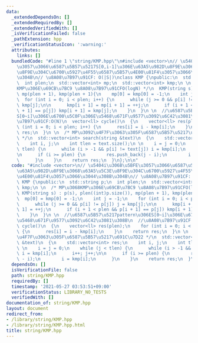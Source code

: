 ```yaml
---
data:
  _extendedDependsOn: []
  _extendedRequiredBy: []
  _extendedVerifiedWith: []
  _isVerificationFailed: false
  _pathExtension: hpp
  _verificationStatusIcon: ':warning:'
  attributes:
    links: []
  bundledCode: "#line 1 \"string/KMP.hpp\"\n#include <vector>\n// \u5404i\u306B\u5BFE\
    \u3057\u3066\u6587\u5B57\u5217S[0,i-1]\u306E\u63A5\u982D\u8F9E\u3068\u63A5\u5C3E\
    \u8F9E\u304C\u6700\u5927\u4F55\u6587\u5B57\u4E00\u81F4\u3057\u3066\u3044\u308B\
    \u304B\n// \u8A08\u7B97\u91CF: O(|S|)\nclass KMP {\npublic:\n  std::string p;\n\
    \  int plen;\n  std::vector<int> mp;\n  std::vector<int> kmp;\n \n  /* MP\u3068\
    KMP\u306E\u69CB\u7BC9 \u8A08\u7B97\u91CFO(logN) */\n  KMP(string s) : p(s), plen((int)p.size()),\
    \ mp(plen + 1), kmp(plen + 1){\n    mp[0] = kmp[0] = -1;\n    int j = -1;\n  \
    \  for (int i = 0; i < plen; i++) {\n      while (j >= 0 && p[i] != p[j]) j =\
    \ kmp[j];\n\n      kmp[i + 1] = mp[i + 1] = ++j;\n      if (i + 1 < plen && p[i\
    \ + 1] == p[j]) kmp[i + 1] = kmp[j];\n    }\n  }\n \n  //\u6587\u5B57\u5217pattern\u306E\
    S[0~i]\u306E\u6700\u5C0F\u306E\u5468\u671F\u9577\u3092\u6C42\u3081\u308B\n  //\u8A08\
    \u7B97\u91CF:O(N)\n  vector<ll> cycle()\n  {\n    vector<ll> res(plen);\n    for\
    \ (int i = 0; i < plen; i++) {\n      res[i] = i - kmp[i];\n    }\n    return\
    \ res;\n  }\n \n  /* MP\u3092\u4F7F\u3063\u305F\u6587\u5B57\u5217\u691C\u7D22\
    \ */\n  std::vector<int> search(string &text)\n  {\n    std::vector<int> res;\n\
    \    int i, j;\n    int tlen = text.size();\n \n    i = j = 0;\n    while (j <\
    \ tlen) {\n      while (i > -1 && p[i] != text[j]) i = kmp[i];\n      i++; j++;\n\
    \n      if (i >= plen) {\n        res.push_back(j - i);\n        i = kmp[i];\n\
    \      }\n    }\n    return res;\n  }\n};\n\n"
  code: "#include <vector>\n// \u5404i\u306B\u5BFE\u3057\u3066\u6587\u5B57\u5217S[0,i-1]\u306E\
    \u63A5\u982D\u8F9E\u3068\u63A5\u5C3E\u8F9E\u304C\u6700\u5927\u4F55\u6587\u5B57\
    \u4E00\u81F4\u3057\u3066\u3044\u308B\u304B\n// \u8A08\u7B97\u91CF: O(|S|)\nclass\
    \ KMP {\npublic:\n  std::string p;\n  int plen;\n  std::vector<int> mp;\n  std::vector<int>\
    \ kmp;\n \n  /* MP\u3068KMP\u306E\u69CB\u7BC9 \u8A08\u7B97\u91CFO(logN) */\n \
    \ KMP(string s) : p(s), plen((int)p.size()), mp(plen + 1), kmp(plen + 1){\n  \
    \  mp[0] = kmp[0] = -1;\n    int j = -1;\n    for (int i = 0; i < plen; i++) {\n\
    \      while (j >= 0 && p[i] != p[j]) j = kmp[j];\n\n      kmp[i + 1] = mp[i +\
    \ 1] = ++j;\n      if (i + 1 < plen && p[i + 1] == p[j]) kmp[i + 1] = kmp[j];\n\
    \    }\n  }\n \n  //\u6587\u5B57\u5217pattern\u306ES[0~i]\u306E\u6700\u5C0F\u306E\
    \u5468\u671F\u9577\u3092\u6C42\u3081\u308B\n  //\u8A08\u7B97\u91CF:O(N)\n  vector<ll>\
    \ cycle()\n  {\n    vector<ll> res(plen);\n    for (int i = 0; i < plen; i++)\
    \ {\n      res[i] = i - kmp[i];\n    }\n    return res;\n  }\n \n  /* MP\u3092\
    \u4F7F\u3063\u305F\u6587\u5B57\u5217\u691C\u7D22 */\n  std::vector<int> search(string\
    \ &text)\n  {\n    std::vector<int> res;\n    int i, j;\n    int tlen = text.size();\n\
    \ \n    i = j = 0;\n    while (j < tlen) {\n      while (i > -1 && p[i] != text[j])\
    \ i = kmp[i];\n      i++; j++;\n\n      if (i >= plen) {\n        res.push_back(j\
    \ - i);\n        i = kmp[i];\n      }\n    }\n    return res;\n  }\n};\n\n"
  dependsOn: []
  isVerificationFile: false
  path: string/KMP.hpp
  requiredBy: []
  timestamp: '2021-05-27 03:53:51+09:00'
  verificationStatus: LIBRARY_NO_TESTS
  verifiedWith: []
documentation_of: string/KMP.hpp
layout: document
redirect_from:
- /library/string/KMP.hpp
- /library/string/KMP.hpp.html
title: string/KMP.hpp
---
```

